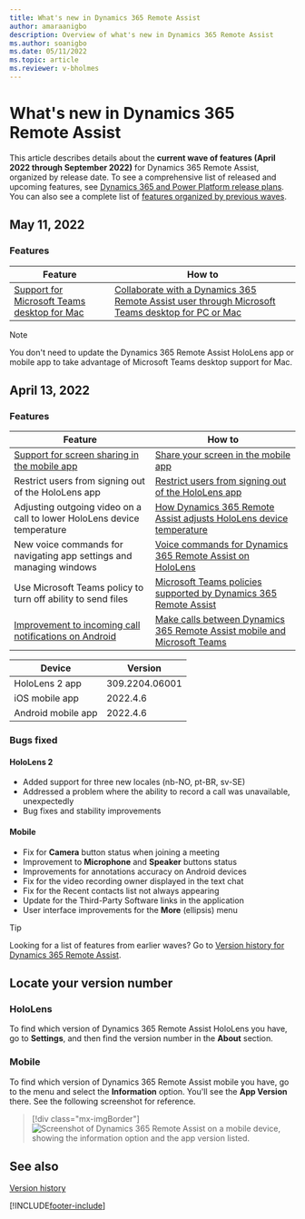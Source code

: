 ```yaml
---
title: What's new in Dynamics 365 Remote Assist
author: amaraanigbo
description: Overview of what's new in Dynamics 365 Remote Assist
ms.author: soanigbo
ms.date: 05/11/2022
ms.topic: article
ms.reviewer: v-bholmes
---
```


# What's new in Dynamics 365 Remote Assist

This article describes details about the **current wave of features (April 2022 through September 2022)** for Dynamics 365 Remote Assist, organized by release date. To see a comprehensive list of released and upcoming features, see [Dynamics 365 and Power Platform release plans](/dynamics365/release-plans/). You can also see a complete list of [features organized by previous waves](version-history.md).

## May 11, 2022

### Features

|Feature|How to|
|-----------------------------------------------|----------------------------------------------------|
|[Support for Microsoft Teams desktop for Mac](/2022wave1/remote-assist/dynamics365-remote-assist/support-teams-desktop-mac)|[Collaborate with a Dynamics 365 Remote Assist user through Microsoft Teams desktop for PC or Mac](teams-pc-all.md)|

> [!NOTE]
> You don't need to update the Dynamics 365 Remote Assist HoloLens app or mobile app to take advantage of Microsoft Teams desktop support for Mac.

## April 13, 2022

### Features

|Feature|How to|
|-----------------------------------------------|---------------------------------------------------|
|[Support for screen sharing in the mobile app](/dynamics365-release-plan/2022wave1/remote-assist/dynamics365-remote-assist/support-screen-sharing-mobile-app)|[Share your screen in the mobile app](mobile-app/share-screen.md)|
|Restrict users from signing out of the HoloLens app|[Restrict users from signing out of the HoloLens app](restricted-mode-signout.md)|
|Adjusting outgoing video on a call to lower HoloLens device temperature |[How Dynamics 365 Remote Assist adjusts HoloLens device temperature](hololens-thermal-adjusting.md)|
|New voice commands for navigating app settings and managing windows|[Voice commands for Dynamics 365 Remote Assist on HoloLens](voice-commands-hololens.md)|
|Use Microsoft Teams policy to turn off ability to send files|[Microsoft Teams policies supported by Dynamics 365 Remote Assist](teams-policies.md#file-sharing-policies)|
|[Improvement to incoming call notifications on Android](/dynamics365-release-plan/2021wave2/remote-assist/dynamics365-remote-assist/improvement-incoming-call-notifications-android)|[Make calls between Dynamics 365 Remote Assist mobile and Microsoft Teams](mobile-app/remote-assist-mobile-to-teams-calls.md#what-happens-when-dynamics-365-remote-assist-mobile-and-teams-mobile-are-installed-on-the-same-device)|

|Device|Version|
|------------------------------------------|---------------------------------------------|
|HoloLens 2 app|309.2204.06001|
|iOS mobile app|2022.4.6|
|Android mobile app|2022.4.6|

### Bugs fixed 

#### HoloLens 2

- Added support for three new locales (nb-NO, pt-BR, sv-SE)
- Addressed a problem where the ability to record a call was unavailable, unexpectedly
- Bug fixes and stability improvements

#### Mobile

- Fix for **Camera** button status when joining a meeting 
- Improvement to **Microphone** and **Speaker** buttons status 
- Improvements for annotations accuracy on Android devices
- Fix for the video recording owner displayed in the text chat 
- Fix for the Recent contacts list not always appearing
- Update for the Third-Party Software links in the application 
- User interface improvements for the **More** (ellipsis) menu 

> [!TIP]
> Looking for a list of features from earlier waves? Go to [Version history for Dynamics 365 Remote Assist](version-history.md).

## Locate your version number

### HoloLens

To find which version of Dynamics 365 Remote Assist HoloLens you have, go to **Settings**, and then find the version number in the **About** section.

### Mobile

To find which version of Dynamics 365 Remote Assist mobile you have, go to the menu and select the **Information** option. You'll see the **App Version** there. See the following screenshot for reference.

> [!div class="mx-imgBorder"]
> ![Screenshot of Dynamics 365 Remote Assist on a mobile device, showing the information option and the app version listed.](./media/ram-version-history-locate.png)

## See also

[Version history](version-history.md)

[!INCLUDE[footer-include](../includes/footer-banner.md)]
